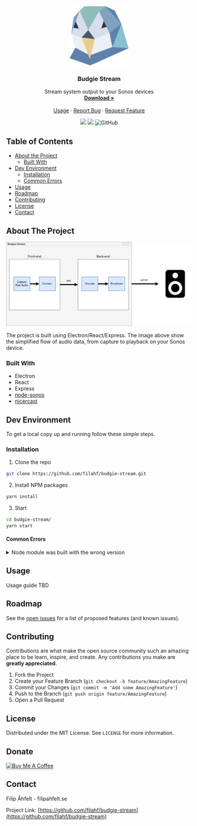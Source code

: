 
<!--
*** Thanks for checking out this README Template. If you have a suggestion that would
*** make this better, please fork the repo and create a pull request or simply open
*** an issue with the tag "enhancement".
*** Thanks again! Now go create something AMAZING! :D
***
***
***
*** To avoid retyping too much info. Do a search and replace for the following:
*** github_username, repo, twitter_handle, email
-->



<!-- PROJECT LOGO -->
<br />
<p align="center">
  <a href="https://github.com/filahf/budgie-stream">
    <img src="images/logo.png" alt="Logo" width="160" height="160">
  </a>

  <h3 align="center">Budgie Stream</h3>

  <p align="center">
    Stream system output to your Sonos devices
    <br />
    <a href="https://github.com/filahf/budgie-stream/releases"><strong>Download »</strong></a>
    <br />
    <br />
    <a href="#usage">Usage</a>
    ·
    <a href="https://github.com/filahf/budgie-stream/issues">Report Bug</a>
    ·
    <a href="https://github.com/filahf/budgie-stream/issues">Request Feature</a>
  </p>
  <p align="center">
  <img src="https://img.shields.io/github/v/release/filahf/budgie-stream?style=flat-square" />
  <img src="https://img.shields.io/github/downloads/filahf/budgie-stream/latest/total?style=flat-square" />
  <img alt="GitHub" src="https://img.shields.io/github/license/filahf/budgie-stream?style=flat-square">
  </p>
</p>




<!-- TABLE OF CONTENTS -->
## Table of Contents

* [About the Project](#about-the-project)
  * [Built With](#built-with)
* [Dev Environment](#dev-environment)
  * [Installation](#installation)
  * [Common Errors](#common-errors)
* [Usage](#usage)
* [Roadmap](#roadmap)
* [Contributing](#contributing)
* [License](#license)
* [Contact](#contact)



<!-- ABOUT THE PROJECT -->
## About The Project

[![Product Name Screen Shot][product-screenshot]](https://example.com)

The project is built using Electron/React/Express. The image above show the simplified flow of audio data, from capture to playback on your Sonos device.

### Built With

* Electron
* React
* Express
* [node-sonos]()
* [nicercast]()



<!-- GETTING STARTED -->
## Dev Environment

To get a local copy up and running follow these simple steps.

### Installation
 
1. Clone the repo
```sh
git clone https://github.com/filahf/budgie-stream.git
```
2. Install NPM packages
```sh
yarn install
```
3. Start
```sh
cd budgie-stream/
yarn start
```
#### Common Errors
<details>
  <summary>Node module was built with the wrong version</summary>
  Run electron rebuild

```sh
$(npm bin)/electron-rebuild
```

Or if you're on Windows:

```sh
.\node_modules\.bin\electron-rebuild.cmd
```
</details>



<!-- USAGE EXAMPLES -->
## Usage

Usage guide TBD



<!-- ROADMAP -->
## Roadmap

See the [open issues](https://github.com/filahf/budgie-stream/issues) for a list of proposed features (and known issues).



<!-- CONTRIBUTING -->
## Contributing

Contributions are what make the open source community such an amazing place to be learn, inspire, and create. Any contributions you make are **greatly appreciated**.

1. Fork the Project
2. Create your Feature Branch (`git checkout -b feature/AmazingFeature`)
3. Commit your Changes (`git commit -m 'Add some AmazingFeature'`)
4. Push to the Branch (`git push origin feature/AmazingFeature`)
5. Open a Pull Request



<!-- LICENSE -->
## License

Distributed under the MIT License. See `LICENSE` for more information.

## Donate
<a href="https://www.buymeacoffee.com/budgie" target="_blank"><img src="https://www.buymeacoffee.com/assets/img/custom_images/orange_img.png" alt="Buy Me A Coffee" style="height: 41px !important;width: 174px !important;box-shadow: 0px 3px 2px 0px rgba(190, 190, 190, 0.5) !important;-webkit-box-shadow: 0px 3px 2px 0px rgba(190, 190, 190, 0.5) !important;" ></a>

<!-- CONTACT -->
## Contact

Filip Åhfelt - filipahfelt.se

Project Link: [https://github.com/filahf/budgie-stream](https://github.com/filahf/budgie-stream)




[product-screenshot]: images/flowdiagram.png


